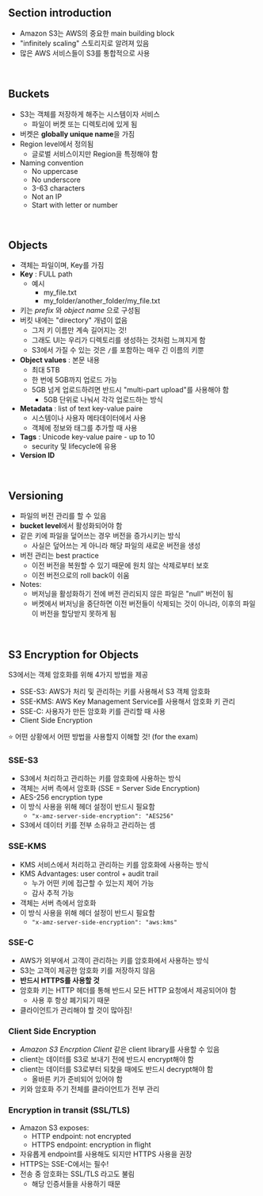## Section introduction

- Amazon S3는 AWS의 중요한 main building block
- "infinitely scaling" 스토리지로 알려져 있음
- 많은 AWS 서비스들이 S3를 통합적으로 사용

<br>

## Buckets

- S3는 객체를 저장하게 해주는 시스템이자 서비스
  - 파일이 버켓 또는 디렉토리에 있게 됨
- 버켓은 **globally unique name**을 가짐
- Region level에서 정의됨
  - 글로벌 서비스이지만 Region을 특정해야 함
- Naming convention
  - No uppercase
  - No underscore
  - 3-63 characters
  - Not an IP
  - Start with letter or number

<br>

## Objects

- 객체는 파일이며, Key를 가짐
- **Key** : FULL path
  - 예시
    - my_file.txt
    - my_folder/another_folder/my_file.txt
- 키는 _prefix_ 와 _object name_ 으로 구성됨
- 버킷 내에는 "directory" 개념이 없음
  - 그저 키 이름만 계속 길어지는 것!
  - 그래도 UI는 우리가 디렉토리를 생성하는 것처럼 느껴지게 함
  - S3에서 가질 수 있는 것은 `/`를 포함하는 매우 긴 이름의 키뿐
- **Object values** : 본문 내용
  - 최대 5TB
  - 한 번에 5GB까지 업로드 가능
  - 5GB 넘게 업로드하려면 반드시 "multi-part upload"를 사용해야 함
    - 5GB 단위로 나눠서 각각 업로드하는 방식
- **Metadata** : list of text key-value paire
  - 시스템이나 사용자 메타데이터에서 사용
  - 객체에 정보와 태그를 추가할 때 사용
- **Tags** : Unicode key-value paire - up to 10
  - security 및 lifecycle에 유용
- **Version ID**

<br>

## Versioning

- 파일의 버전 관리를 할 수 있음
- **bucket level**에서 활성화되어야 함
- 같은 키에 파일을 덮어쓰는 경우 버전을 증가시키는 방식
  - 사실은 덮어쓰는 게 아니라 해당 파일의 새로운 버전을 생성
- 버전 관리는 best practice
  - 이전 버전을 복원할 수 있기 때문에 원치 않는 삭제로부터 보호
  - 이전 버전으로의 roll back이 쉬움
- Notes:
  - 버저닝을 활성화하기 전에 버전 관리되지 않은 파일은 "null" 버전이 됨
  - 버켓에서 버저닝을 중단하면 이전 버전들이 삭제되는 것이 아니라, 이후의 파일이 버전을 할당받지 못하게 됨

<br>

## S3 Encryption for Objects

S3에서는 객체 암호화를 위해 4가지 방법을 제공

- SSE-S3: AWS가 처리 및 관리하는 키를 사용해서 S3 객체 암호화
- SSE-KMS: AWS Key Management Service를 사용해서 암호화 키 관리
- SSE-C: 사용자가 만든 암호화 키를 관리할 때 사용
- Client Side Encryption

⭐ 어떤 상황에서 어떤 방법을 사용할지 이해할 것! (for the exam)

### SSE-S3

- S3에서 처리하고 관리하는 키를 암호화에 사용하는 방식
- 객체는 서버 측에서 암호화 (SSE = Server Side Encryption)
- AES-256 encryption type
- 이 방식 사용을 위해 헤더 설정이 반드시 필요함
  - `"x-amz-server-side-encryption": "AES256"`
- S3에서 데이터 키를 전부 소유하고 관리하는 셈

### SSE-KMS

- KMS 서비스에서 처리하고 관리하는 키를 암호화에 사용하는 방식
- KMS Advantages: user control + audit trail
  - 누가 어떤 키에 접근할 수 있는지 제어 가능
  - 감사 추적 가능
- 객체는 서버 측에서 암호화
- 이 방식 사용을 위해 헤더 설정이 반드시 필요함
  - `"x-amz-server-side-encryption": "aws:kms"`

### SSE-C

- AWS가 외부에서 고객이 관리하는 키를 암호화에서 사용하는 방식
- S3는 고객이 제공한 암호화 키를 저장하지 않음
- **반드시 HTTPS를 사용할 것**
- 암호화 키는 HTTP 헤더를 통해 반드시 모든 HTTP 요청에서 제공되어야 함
  - 사용 후 항상 폐기되기 때문
- 클라이언트가 관리해야 할 것이 많아짐!

### Client Side Encryption

- _Amazon S3 Encrption Client_ 같은 client library를 사용할 수 있음
- client는 데이터를 S3로 보내기 전에 반드시 encrypt해야 함
- client는 데이터를 S3로부터 되찾을 때에도 반드시 decrypt해야 함
  - 올바른 키가 준비되어 있어야 함
- 키와 암호화 주기 전체를 클라이언트가 전부 관리

### Encryption in transit (SSL/TLS)

- Amazon S3 exposes:
  - HTTP endpoint: not encrypted
  - HTTPS endpoint: encryption in flight
- 자유롭게 endpoint를 사용해도 되지만 HTTPS 사용을 권장
- HTTPS는 SSE-C에서는 필수!
- 전송 중 암호화는 SSL/TLS 라고도 불림
  - 해당 인증서들을 사용하기 때문
